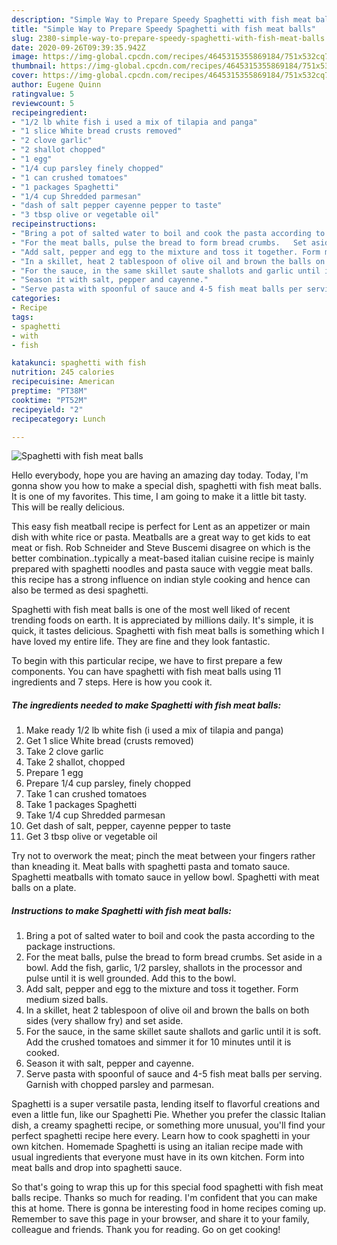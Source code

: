 ```yaml
---
description: "Simple Way to Prepare Speedy Spaghetti with fish meat balls"
title: "Simple Way to Prepare Speedy Spaghetti with fish meat balls"
slug: 2380-simple-way-to-prepare-speedy-spaghetti-with-fish-meat-balls
date: 2020-09-26T09:39:35.942Z
image: https://img-global.cpcdn.com/recipes/4645315355869184/751x532cq70/spaghetti-with-fish-meat-balls-recipe-main-photo.jpg
thumbnail: https://img-global.cpcdn.com/recipes/4645315355869184/751x532cq70/spaghetti-with-fish-meat-balls-recipe-main-photo.jpg
cover: https://img-global.cpcdn.com/recipes/4645315355869184/751x532cq70/spaghetti-with-fish-meat-balls-recipe-main-photo.jpg
author: Eugene Quinn
ratingvalue: 5
reviewcount: 5
recipeingredient:
- "1/2 lb white fish i used a mix of tilapia and panga"
- "1 slice White bread crusts removed"
- "2 clove garlic"
- "2 shallot chopped"
- "1 egg"
- "1/4 cup parsley finely chopped"
- "1 can crushed tomatoes"
- "1 packages Spaghetti"
- "1/4 cup Shredded parmesan"
- "dash of salt pepper cayenne pepper to taste"
- "3 tbsp olive or vegetable oil"
recipeinstructions:
- "Bring a pot of salted water to boil and cook the pasta according to the package instructions."
- "For the meat balls, pulse the bread to form bread crumbs.   Set aside in a bowl. Add the fish, garlic, 1/2 parsley, shallots in the processor and pulse until it is well grounded. Add this to the bowl."
- "Add salt, pepper and egg to the mixture and toss it together. Form medium sized balls."
- "In a skillet, heat 2 tablespoon of olive oil and brown the balls on both sides (very shallow fry) and set aside."
- "For the sauce, in the same skillet saute shallots and garlic until it is soft. Add the crushed tomatoes and simmer it for 10 minutes until it is cooked."
- "Season it with salt, pepper and cayenne."
- "Serve pasta with spoonful of sauce and 4-5 fish meat balls per serving. Garnish with chopped parsley and parmesan."
categories:
- Recipe
tags:
- spaghetti
- with
- fish

katakunci: spaghetti with fish 
nutrition: 245 calories
recipecuisine: American
preptime: "PT38M"
cooktime: "PT52M"
recipeyield: "2"
recipecategory: Lunch

---
```



![Spaghetti with fish meat balls](https://img-global.cpcdn.com/recipes/4645315355869184/751x532cq70/spaghetti-with-fish-meat-balls-recipe-main-photo.jpg)

Hello everybody, hope you are having an amazing day today. Today, I'm gonna show you how to make a special dish, spaghetti with fish meat balls. It is one of my favorites. This time, I am going to make it a little bit tasty. This will be really delicious.

This easy fish meatball recipe is perfect for Lent as an appetizer or main dish with white rice or pasta. Meatballs are a great way to get kids to eat meat or fish. Rob Schneider and Steve Buscemi disagree on which is the better combination..typically a meat-based italian cuisine recipe is mainly prepared with spaghetti noodles and pasta sauce with veggie meat balls. this recipe has a strong influence on indian style cooking and hence can also be termed as desi spaghetti.

Spaghetti with fish meat balls is one of the most well liked of recent trending foods on earth. It is appreciated by millions daily. It's simple, it is quick, it tastes delicious. Spaghetti with fish meat balls is something which I have loved my entire life. They are fine and they look fantastic.


To begin with this particular recipe, we have to first prepare a few components. You can have spaghetti with fish meat balls using 11 ingredients and 7 steps. Here is how you cook it.

<!--inarticleads1-->

##### The ingredients needed to make Spaghetti with fish meat balls:

1. Make ready 1/2 lb white fish (i used a mix of tilapia and panga)
1. Get 1 slice White bread (crusts removed)
1. Take 2 clove garlic
1. Take 2 shallot, chopped
1. Prepare 1 egg
1. Prepare 1/4 cup parsley, finely chopped
1. Take 1 can crushed tomatoes
1. Take 1 packages Spaghetti
1. Take 1/4 cup Shredded parmesan
1. Get dash of salt, pepper, cayenne pepper to taste
1. Get 3 tbsp olive or vegetable oil


Try not to overwork the meat; pinch the meat between your fingers rather than kneading it. Meat balls with spaghetti pasta and tomato sauce. Spaghetti meatballs with tomato sauce in yellow bowl. Spaghetti with meat balls on a plate. 

<!--inarticleads2-->

##### Instructions to make Spaghetti with fish meat balls:

1. Bring a pot of salted water to boil and cook the pasta according to the package instructions.
1. For the meat balls, pulse the bread to form bread crumbs.   Set aside in a bowl. Add the fish, garlic, 1/2 parsley, shallots in the processor and pulse until it is well grounded. Add this to the bowl.
1. Add salt, pepper and egg to the mixture and toss it together. Form medium sized balls.
1. In a skillet, heat 2 tablespoon of olive oil and brown the balls on both sides (very shallow fry) and set aside.
1. For the sauce, in the same skillet saute shallots and garlic until it is soft. Add the crushed tomatoes and simmer it for 10 minutes until it is cooked.
1. Season it with salt, pepper and cayenne.
1. Serve pasta with spoonful of sauce and 4-5 fish meat balls per serving. Garnish with chopped parsley and parmesan.


Spaghetti is a super versatile pasta, lending itself to flavorful creations and even a little fun, like our Spaghetti Pie. Whether you prefer the classic Italian dish, a creamy spaghetti recipe, or something more unusual, you&#39;ll find your perfect spaghetti recipe here every. Learn how to cook spaghetti in your own kitchen. Homemade Spaghetti is using an italian recipe made with usual ingredients that everyone must have in its own kitchen. Form into meat balls and drop into spaghetti sauce. 

So that's going to wrap this up for this special food spaghetti with fish meat balls recipe. Thanks so much for reading. I'm confident that you can make this at home. There is gonna be interesting food in home recipes coming up. Remember to save this page in your browser, and share it to your family, colleague and friends. Thank you for reading. Go on get cooking!
